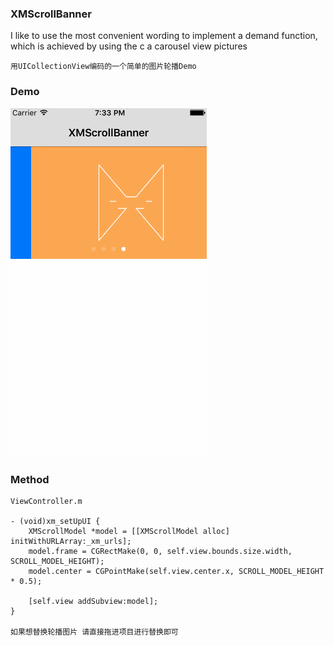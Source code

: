 ### XMScrollBanner

I like to use the most convenient wording to implement a demand function, which is achieved by using the c a carousel view pictures

```
用UICollectionView编码的一个简单的图片轮播Demo

```


### Demo

![gif](https://github.com/xmcoder/XMScroll/blob/master/gif.gif)


### Method

```
ViewController.m

- (void)xm_setUpUI {
    XMScrollModel *model = [[XMScrollModel alloc] initWithURLArray:_xm_urls];
    model.frame = CGRectMake(0, 0, self.view.bounds.size.width, SCROLL_MODEL_HEIGHT);
    model.center = CGPointMake(self.view.center.x, SCROLL_MODEL_HEIGHT * 0.5);
    
    [self.view addSubview:model];
}

如果想替换轮播图片 请直接拖进项目进行替换即可

```
